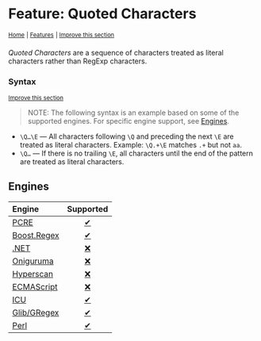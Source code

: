 # Feature: Quoted Characters
<sup>[Home](../index.md)</sup>
<sup> \| </sup>
<sup>[Features](index.md)</sup>
<sup> \| </sup>
<sup>[Improve this section](https://github.com/rbuckton/regexp-features/edit/perl/src/features/quoted-characters.md "source for: name, description")</sup>

<dfn>Quoted Characters</dfn> are a sequence of characters treated as literal characters rather than RegExp characters.

### Syntax
<sup>[Improve this section](https://github.com/rbuckton/regexp-features/edit/perl/src/features/quoted-characters.md "source for: syntax")</sup>


> NOTE: The following syntax is an example based on some of the supported engines. For specific engine support, see [Engines](#engines).

- `\Q…\E` &mdash; All characters following `\Q` and preceding the next `\E` are treated as literal characters. Example: `\Q.+\E` matches `.+` but not `aa`.
- `\Q…` &mdash; If there is no trailing `\E`, all characters until the end of the pattern are treated as literal characters.

## Engines

| Engine | Supported |
|:-------|:---------:|
| [PCRE](../engines/pcre.md) | [✔](../engines/pcre.md#feature-quoted-characters) |
| [Boost.Regex](../engines/boost.regex.md) | [✔](../engines/boost.regex.md#feature-quoted-characters) |
| [.NET](../engines/dotnet.md) | [❌](../engines/dotnet.md#feature-quoted-characters) |
| [Oniguruma](../engines/oniguruma.md) | [❌](../engines/oniguruma.md#feature-quoted-characters) |
| [Hyperscan](../engines/hyperscan.md) | [❌](../engines/hyperscan.md#feature-quoted-characters) |
| [ECMAScript](../engines/ecmascript.md) | [❌](../engines/ecmascript.md#feature-quoted-characters) |
| [ICU](../engines/icu.md) | [✔](../engines/icu.md#feature-quoted-characters) |
| [Glib/GRegex](../engines/glib-gregex.md) | [✔](../engines/glib-gregex.md#feature-quoted-characters) |
| [Perl](../engines/perl.md) | [✔](../engines/perl.md#feature-quoted-characters) |



[new engine]: https://github.com/rbuckton/regexp-features/blob/main/CONTRIBUTING.md#adding-new-engines
[new feature]: https://github.com/rbuckton/regexp-features/blob/main/CONTRIBUTING.md#adding-new-features
[new language]: https://github.com/rbuckton/regexp-features/blob/main/CONTRIBUTING.md#adding-new-languages

[Anchors]: anchors.md
[Anchor]: anchors.md
[Buffer Boundaries]: buffer-boundaries.md
[Buffer Boundary]: buffer-boundaries.md
[Word Boundaries]: word-boundaries.md
[Word Boundary]: word-boundaries.md
[Text Segment Boundaries]: text-segment-boundaries.md
[Text Segment Boundary]: text-segment-boundaries.md
[Continuation Escape]: continuation-escape.md
[Alternatives]: alternatives.md
[Alternative]: alternatives.md
[Wildcard]: wildcard.md
[Wildcards]: wildcard.md
[Character Classes]: character-classes.md
[Character Class]: character-classes.md
[Posix Character Classes]: posix-character-classes.md
[Posix Character Class]: posix-character-classes.md
[Negated Posix Character Classes]: negated-posix-character-classes.md
[Negated Posix Character Class]: negated-posix-character-classes.md
[Collating Elements]: collating-elements.md
[Collating Element]: collating-elements.md
[Equivalence Classes]: equivalence-classes.md
[Equivalence Class]: equivalence-classes.md
[Character Class Escapes]: character-class-escapes.md
[Character Class Escape]: character-class-escapes.md
[Line Endings Escape]: line-endings-escape.md
[Character Property Escapes]: character-property-escapes.md
[Character Property Escape]: character-property-escapes.md
[Character Class Nested Set]: character-class-nested-set.md
[Character Class Nested Sets]: character-class-nested-set.md
[Character Class Intersection]: character-class-intersection.md
[Character Class Intersections]: character-class-intersection.md
[Character Class Union]: character-class-union.md
[Character Class Unions]: character-class-union.md
[Character Class Subtraction]: character-class-subtraction.md
[Character Class Symmetric Difference]: character-class-symmetric-difference.md
[Character Class Symmetric Differences]: character-class-symmetric-difference.md
[Character Class Complement]: character-class-complement.md
[Character Class Complements]: character-class-complement.md
[Quoted Characters]: quoted-characters.md
[Quantifiers]: quantifiers.md
[Quantifier]: quantifiers.md
[Lazy Quantifiers]: lazy-quantifiers.md
[Lazy Quantifier]: lazy-quantifiers.md
[Possessive Quantifiers]: possessive-quantifiers.md
[Possessive Quantifier]: possessive-quantifiers.md
[Capturing Groups]: capturing-groups.md
[Capturing Group]: capturing-groups.md
[Capture Groups]: capturing-groups.md
[Capture Group]: capturing-groups.md
[Named Capturing Groups]: named-capturing-groups.md
[Named Capturing Group]: named-capturing-groups.md
[Named Capture Groups]: named-capturing-groups.md
[Named Capture Group]: named-capturing-groups.md
[Non-Capturing Groups]: non-capturing-groups.md
[Non-Capturing group]: non-capturing-groups.md
[Backreferences]: backreferences.md
[Backreference]: backreferences.md
[Comments]: comments.md
[Comment]: comments.md
[Line Comments]: line-comments.md
[Line Comment]: line-comments.md
[x-mode Comments]: line-comments.md
[x-mode Comment]: line-comments.md
[Modifiers]: modifiers.md
[Modifier]: modifiers.md
[Branch Reset]: branch-reset.md
[Lookahead]: lookahead.md
[Lookbehind]: lookbehind.md
[Non-Backtracking Expressions]: non-backtracking-expressions.md
[Non-Backtracking Expression]: non-backtracking-expressions.md
[Recursion]: recursion.md
[Recursive Expression]: recursion.md
[Conditional Expressions]: conditional-expressions.md
[Conditional Expression]: conditional-expressions.md
[Subroutines]: subroutines.md
[Subroutine]: subroutines.md
[Callouts]: callouts.md
[Callout]: callouts.md
[Backtracking Control Verbs]: backtracking-control-verbs.md
[Backtracking Control Verb]: backtracking-control-verbs.md
[Flags]: flags.md
[Flag]: flags.md
[RegExp Flags]: flags.md
[RegExp Flag]: flags.md


[article:Anchors]: anchors.md
[article:Buffer Boundaries]: buffer-boundaries.md
[article:Word Boundaries]: word-boundaries.md
[article:Text Segment Boundaries]: text-segment-boundaries.md
[article:Continuation Escape]: continuation-escape.md
[article:Alternatives]: alternatives.md
[article:Wildcard]: wildcard.md
[article:Character Classes]: character-classes.md
[article:Posix Character Classes]: posix-character-classes.md
[article:Negated Posix Character Classes]: negated-posix-character-classes.md
[article:Collating Elements]: collating-elements.md
[article:Equivalence Classes]: equivalence-classes.md
[article:Character Class Escapes]: character-class-escapes.md
[article:Line Endings Escape]: line-endings-escape.md
[article:Character Property Escapes]: character-property-escapes.md
[article:Character Class Nested Set]: character-class-nested-set.md
[article:Character Class Intersection]: character-class-intersection.md
[article:Character Class Union]: character-class-union.md
[article:Character Class Subtraction]: character-class-subtraction.md
[article:Character Class Symmetric Difference]: character-class-symmetric-difference.md
[article:Character Class Complement]: character-class-complement.md
[article:Quoted Characters]: quoted-characters.md
[article:Quantifiers]: quantifiers.md
[article:Lazy Quantifiers]: lazy-quantifiers.md
[article:Possessive Quantifiers]: possessive-quantifiers.md
[article:Capturing Groups]: capturing-groups.md
[article:Named Capturing Groups]: named-capturing-groups.md
[article:Non-Capturing Groups]: non-capturing-groups.md
[article:Backreferences]: backreferences.md
[article:Comments]: comments.md
[article:Line Comments]: line-comments.md
[article:Modifiers]: modifiers.md
[article:Branch Reset]: branch-reset.md
[article:Lookahead]: lookahead.md
[article:Lookbehind]: lookbehind.md
[article:Non-Backtracking Expressions]: non-backtracking-expressions.md
[article:Recursion]: recursion.md
[article:Conditional Expressions]: conditional-expressions.md
[article:Subroutines]: subroutines.md
[article:Callouts]: callouts.md
[article:Backtracking Control Verbs]: backtracking-control-verbs.md
[article:Flags]: flags.md

[Reference]: #


[C++]: ../languages/cpp.md
[C#]: ../languages/csharp.md
[D]: ../languages/d.md
[ECMAScript]: ../languages/ecmascript.md
[F#]: ../languages/fsharp.md
[Haskell]: ../languages/haskell.md
[Java]: ../languages/java.md
[Julia]: ../languages/julia.md
[Lua]: ../languages/lua.md
[Object Pascal]: ../languages/object-pascal.md
[Perl]: ../languages/perl.md
[Python]: ../languages/python.md
[Ruby]: ../languages/ruby.md
[Rust]: ../languages/rust.md
[Tcl]: ../languages/tcl.md
[VB.net]: ../languages/vbnet.md
[C]: ../languages/c.md